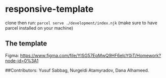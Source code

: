 # responsive-template

clone then run:
`parcel serve ./development/index.njk`
(make sure to have parcel installed on your machine)

## The template
Figma: https://www.figma.com/file/YISG57EpMwQ9HF6eIcY0iT/Homework?node-id=0%3A1

##Contributors:
Yusuf Sabbag, Nurgeldi Atamyradov, Dana Alhameed.
